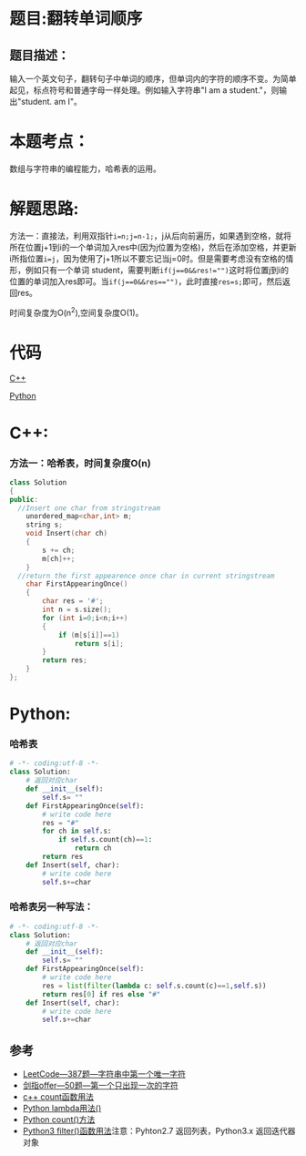 # 题目:翻转单词顺序
## 题目描述：
输入一个英文句子，翻转句子中单词的顺序，但单词内的字符的顺序不变。为简单起见，标点符号和普通字母一样处理。例如输入字符串"I am a student."，则输出"student. am I"。


# 本题考点：
  
  数组与字符串的编程能力，哈希表的运用。
  
# 解题思路:
  方法一：直接法，利用双指针``i=n;j=n-1;``，j从后向前遍历，如果遇到空格，就将所在位置j+1到i的一个单词加入res中(因为j位置为空格)，然后在添加空格，并更新i所指位置``i=j``，因为使用了j+1所以不要忘记当j=0时。但是需要考虑没有空格的情形，例如只有一个单词 student，需要判断``if(j==0&&res!="")``这时将位置j到i的位置的单词加入res即可。当``if(j==0&&res=="")``，此时直接``res=s;``即可，然后返回res。
  
  时间复杂度为O(n<sup>2</sup>),空间复杂度O(1)。  
# 代码

[C++](./ReverseWordsInSentence.cpp)

[Python](./ReverseWordsInSentence.py)

# C++: 
### 方法一：哈希表，时间复杂度O(n)
```c++
class Solution
{
public:
  //Insert one char from stringstream
    unordered_map<char,int> m;
    string s;
    void Insert(char ch)
    {
        s += ch;
        m[ch]++;
    }
  //return the first appearence once char in current stringstream
    char FirstAppearingOnce()
    {
        char res = '#';
        int n = s.size();
        for (int i=0;i<n;i++)
        {
            if (m[s[i]]==1)
                return s[i];
        }
        return res;
    }
};
```
# Python:
### 哈希表
```python
# -*- coding:utf-8 -*-
class Solution:
    # 返回对应char
    def __init__(self):
        self.s= ""
    def FirstAppearingOnce(self):
        # write code here
        res = "#"
        for ch in self.s:
            if self.s.count(ch)==1:
                return ch
        return res
    def Insert(self, char):
        # write code here
        self.s+=char
```
### 哈希表另一种写法：
```python
# -*- coding:utf-8 -*-
class Solution:
    # 返回对应char
    def __init__(self):
        self.s= ""
    def FirstAppearingOnce(self):
        # write code here
        res = list(filter(lambda c: self.s.count(c)==1,self.s))
        return res[0] if res else "#"
    def Insert(self, char):
        # write code here
        self.s+=char
```

## 参考
  -  [LeetCode—387题—字符串中第一个唯一字符](https://github.com/bryceustc/LeetCode_Note/blob/master/cpp/First-Unique-Character-In-A-String/README.md)
  -  [剑指offer—50题—第一个只出现一次的字符](https://github.com/bryceustc/CodingInterviews/blob/master/FirstNotRepeatingChar/README.md)
  -  [c++ count函数用法](https://blog.csdn.net/qq_36122764/article/details/82429976)
  -  [Python lambda用法()](https://blog.csdn.net/u011630575/article/details/79450225)
  -  [Python count()方法](https://www.runoob.com/python/att-string-count.html)
  -  [Python3 filter()函数用法](https://www.runoob.com/python3/python3-func-filter.html)注意：Pyhton2.7 返回列表，Python3.x 返回迭代器对象
  
  



